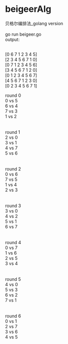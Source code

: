 # beigeerAlg
贝格尔编排法_golang version
<br>
<br>
go run beigeer.go<br>
output:<br><br>

[0 6 7 1 2 3 4 5]<br>
[2 3 4 5 6 7 1 0]<br>
[0 7 1 2 3 4 5 6]<br>
[3 4 5 6 7 1 2 0]<br>
[0 1 2 3 4 5 6 7]<br>
[4 5 6 7 1 2 3 0]<br>
[0 2 3 4 5 6 7 1]<br>



round  0<br>
0  vs  5<br>
6  vs  4<br>
7  vs  3<br>
1  vs  2<br>
<br>
<br>
round  1<br>
2  vs  0<br>
3  vs  1<br>
4  vs  7<br>
5  vs  6<br>
<br>
<br>
round  2<br>
0  vs  6<br>
7  vs  5<br>
1  vs  4<br>
2  vs  3<br>
<br>
<br>
round  3<br>
3  vs  0<br>
4  vs  2<br>
5  vs  1<br>
6  vs  7<br>
<br>
<br>
round  4<br>
0  vs  7<br>
1  vs  6<br>
2  vs  5<br>
3  vs  4<br>
<br>
<br>
round  5<br>
4  vs  0<br>
5  vs  3<br>
6  vs  2<br>
7  vs  1<br>
<br>
<br>
round  6<br>
0  vs  1<br>
2  vs  7<br>
3  vs  6<br>
4  vs  5<br>
